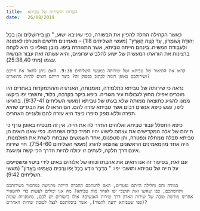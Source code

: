 ```yaml
---
title:  העדות והשירות של טביתא
date:   26/08/2019
---
```


כאשר הקהילה החלה להפיץ את הבשורה, כפי שיניבא ישוע, " הֵן בִּירוּשָׁלַיִם וְהֵן בְּכָל יְהוּדָה וְשׁוֹמְרוֹן, עַד קְצֵה הָאָרֶץ" (מעשי השליחים 1:8) – מאמינים חדשים הצטרפו לאמונה ולעבודת המשיח. בינהם הייתה טביתא, אשר התגוררה ביפו. מובן מאליו כי היא לקחה ברצינות את הוראתו המעשית של ישוע להלביש ערומים, והיא עשתה זאת עבור המשיח עצמו (מתי 25:38,40). 

`קראו את התיאור של טביתא ושל שירותה במעשי השליחים 9:36. האם ניתן לתאר את חייכם ושירותכם באופן דומה לכתוב בפסוק זה? כיצד הייתם רוצים להיות מתוארים?`

נראה כי שירותה של טביתא כתלמידה, נאמנותה, האנרגיה וההתמקדות באחרים היו מוכרים אפילו מחוץ לגבולות עיר מגוריה. כיפא ביקר בקרבה, בלוד, ותושבי יפו ביקשו ממנו להגיע כתוצאה ממותה שלא בעתו של טביתא (מעשי השליחים 9:37-41). בהגיעו ליפו, פגש כיפא אנשים רבים אשר טביתא עזרה להם. הם הראו לו את הבגדים שהיא תפרה וללא ספק סיפרו כיצד היא עזרה להם ולעניים האחרים. 

כיפא התפלל עבור טביתא ואלוהים החזיר לה את חייה. אין זה מבטיח באופן גורף כי חייהם של אלה המקדישים את עצמם לישוע יהיו תמיד קלים ושמחים. כפי שאנו רואים הן טביתא סבלה ממחלה ונפטרה, והן סטפנוס, אחד השמשים שנבחרו לשרת את האלמנות, היה אחד מהמאמינים הראשונים שהוצאו להורג (מעשי השליחים 7:54-60). חיי שירות אינם דרך חלקה, לעתים זו יכולה להיות הדרך הכי קשה ומיגעת. 

עם זאת, בסיפור זה אנו רואים את אהבתו וכוחו של אלוהים באים לידי ביטוי ומשפיעים על חייה של טביתא ותושבי יפו: " הַדָּבָר נוֹדַע בְּכָל יָפוֹ וְרַבִּים הֶאֱמִינוּ בָּאָדוֹן" (מעשי השליחים 9:42). 

`במידה וחס וחלילה הייתם נפטרים, האם לדעתכם החברה הייתה מרגישה במחסור בשירותכם ותרומתכם, כפי שחשו זאת תושבי יפו לאחר מות טביתא? מה אנו יכולים לעשות כדי להשאיר אחרינו מורשת טובה של שירות האדון דרך שירות האנשים? אילו כישורים יש לכם, מיומנויות שונות (כפי שטביתא ידעה לתפור), אשר ביכלותכם לנצל לטובת שירות האחרים?`